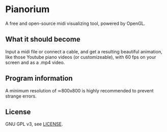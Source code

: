 # Pianorium
A free and open-source midi visualizing tool, powered by OpenGL.

## What it should become
Input a midi file or connect a cable, and get a resulting beautiful animation, like those Youtube piano videos (or customizeable), with 60 fps on your screen and as a .mp4 video.

## Program information
A minimum resolution of ≃800x800 is highly recommended to prevent strange errors.

## License
GNU GPL v3, see [LICENSE](LICENSE).
